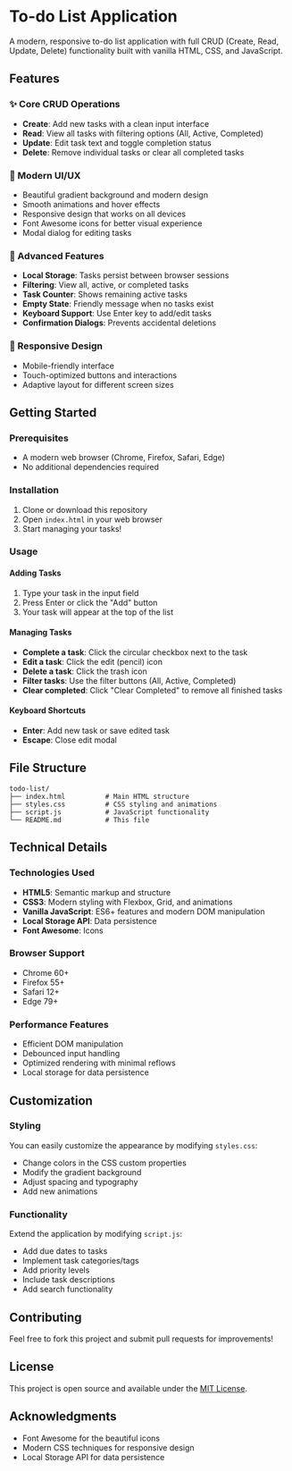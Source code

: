 # To-do List Application

A modern, responsive to-do list application with full CRUD (Create, Read, Update, Delete) functionality built with vanilla HTML, CSS, and JavaScript.

## Features

### ✨ Core CRUD Operations
- **Create**: Add new tasks with a clean input interface
- **Read**: View all tasks with filtering options (All, Active, Completed)
- **Update**: Edit task text and toggle completion status
- **Delete**: Remove individual tasks or clear all completed tasks

### 🎨 Modern UI/UX
- Beautiful gradient background and modern design
- Smooth animations and hover effects
- Responsive design that works on all devices
- Font Awesome icons for better visual experience
- Modal dialog for editing tasks

### 🔧 Advanced Features
- **Local Storage**: Tasks persist between browser sessions
- **Filtering**: View all, active, or completed tasks
- **Task Counter**: Shows remaining active tasks
- **Empty State**: Friendly message when no tasks exist
- **Keyboard Support**: Use Enter key to add/edit tasks
- **Confirmation Dialogs**: Prevents accidental deletions

### 📱 Responsive Design
- Mobile-friendly interface
- Touch-optimized buttons and interactions
- Adaptive layout for different screen sizes

## Getting Started

### Prerequisites
- A modern web browser (Chrome, Firefox, Safari, Edge)
- No additional dependencies required

### Installation
1. Clone or download this repository
2. Open `index.html` in your web browser
3. Start managing your tasks!

### Usage

#### Adding Tasks
1. Type your task in the input field
2. Press Enter or click the "Add" button
3. Your task will appear at the top of the list

#### Managing Tasks
- **Complete a task**: Click the circular checkbox next to the task
- **Edit a task**: Click the edit (pencil) icon
- **Delete a task**: Click the trash icon
- **Filter tasks**: Use the filter buttons (All, Active, Completed)
- **Clear completed**: Click "Clear Completed" to remove all finished tasks

#### Keyboard Shortcuts
- **Enter**: Add new task or save edited task
- **Escape**: Close edit modal

## File Structure

```
todo-list/
├── index.html          # Main HTML structure
├── styles.css          # CSS styling and animations
├── script.js           # JavaScript functionality
└── README.md           # This file
```

## Technical Details

### Technologies Used
- **HTML5**: Semantic markup and structure
- **CSS3**: Modern styling with Flexbox, Grid, and animations
- **Vanilla JavaScript**: ES6+ features and modern DOM manipulation
- **Local Storage API**: Data persistence
- **Font Awesome**: Icons

### Browser Support
- Chrome 60+
- Firefox 55+
- Safari 12+
- Edge 79+

### Performance Features
- Efficient DOM manipulation
- Debounced input handling
- Optimized rendering with minimal reflows
- Local storage for data persistence

## Customization

### Styling
You can easily customize the appearance by modifying `styles.css`:
- Change colors in the CSS custom properties
- Modify the gradient background
- Adjust spacing and typography
- Add new animations

### Functionality
Extend the application by modifying `script.js`:
- Add due dates to tasks
- Implement task categories/tags
- Add priority levels
- Include task descriptions
- Add search functionality

## Contributing

Feel free to fork this project and submit pull requests for improvements!

## License

This project is open source and available under the [MIT License](LICENSE).

## Acknowledgments

- Font Awesome for the beautiful icons
- Modern CSS techniques for responsive design
- Local Storage API for data persistence 
